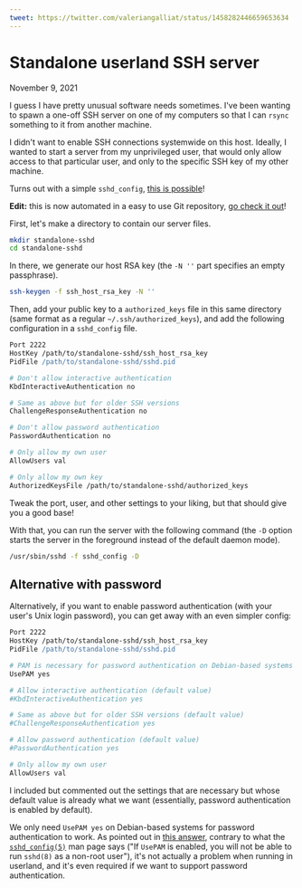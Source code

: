```yaml
---
tweet: https://twitter.com/valeriangalliat/status/1458282446659653634
---
```


# Standalone userland SSH server
November 9, 2021

I guess I have pretty unusual software needs sometimes. I've been
wanting to spawn a one-off SSH server on one of my computers so that I
can `rsync` something to it from another machine.

I didn't want to enable SSH connections systemwide on this host.
Ideally, I wanted to start a server from my unprivileged user, that
would only allow access to that particular user, and only to the
specific SSH key of my other machine.

Turns out with a simple `sshd_config`, [this is possible](https://sourceware.org/legacy-ml/cygwin/2008-04/msg00363.html)!

<div class="note">

**Edit:** this is now automated in a easy to use Git repository,
[go check it out](https://github.com/valeriangalliat/sshd-on-the-go)!

</div>

First, let's make a directory to contain our server files.

```sh
mkdir standalone-sshd
cd standalone-sshd
```

In there, we generate our host RSA key (the `-N ''` part specifies an
empty passphrase).

```sh
ssh-keygen -f ssh_host_rsa_key -N ''
```

Then, add your public key to a `authorized_keys` file in this same
directory (same format as a regular `~/.ssh/authorized_keys`), and add
the following configuration in a `sshd_config` file.

```apache
Port 2222
HostKey /path/to/standalone-sshd/ssh_host_rsa_key
PidFile /path/to/standalone-sshd/sshd.pid

# Don't allow interactive authentication
KbdInteractiveAuthentication no

# Same as above but for older SSH versions
ChallengeResponseAuthentication no

# Don't allow password authentication
PasswordAuthentication no

# Only allow my own user
AllowUsers val

# Only allow my own key
AuthorizedKeysFile /path/to/standalone-sshd/authorized_keys
```

Tweak the port, user, and other settings to your liking, but that should
give you a good base!

With that, you can run the server with the following command (the `-D`
option starts the server in the foreground instead of the default daemon
mode).

```sh
/usr/sbin/sshd -f sshd_config -D
```

## Alternative with password

Alternatively, if you want to enable password authentication (with your
user's Unix login password), you can get away with an even simpler
config:

```apache
Port 2222
HostKey /path/to/standalone-sshd/ssh_host_rsa_key
PidFile /path/to/standalone-sshd/sshd.pid

# PAM is necessary for password authentication on Debian-based systems
UsePAM yes

# Allow interactive authentication (default value)
#KbdInteractiveAuthentication yes

# Same as above but for older SSH versions (default value)
#ChallengeResponseAuthentication yes

# Allow password authentication (default value)
#PasswordAuthentication yes

# Only allow my own user
AllowUsers val
```

I included but commented out the settings that are necessary but whose
default value is already what we want (essentially, password
authentication is enabled by default).

We only need `UsePAM yes` on Debian-based systems for password
authentication to work. As pointed out in [this answer](https://unix.stackexchange.com/a/673581/521108),
contrary to what the [`sshd_config(5)`](https://linux.die.net/man/5/sshd_config)
man page says ("If `UsePAM` is enabled, you will not be able to run
`sshd(8)` as a non-root user"), it's not actually a problem when running
in userland, and it's even required if we want to support password
authentication.
